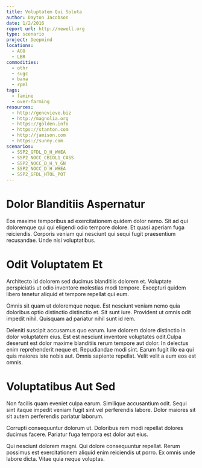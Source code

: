 ```yaml
---
title: Voluptatem Qui Soluta
author: Dayton Jacobson
date: 1/2/2016
report url: http://newell.org
type: scenario
project: Deepmind
locations:
  - AGO
  - LBR
commodities:
  - othr
  - sugc
  - bana
  - rpml
tags:
  - famine
  - over-farming
resources:
  - http://genevieve.biz
  - http://magnolia.org
  - https://golden.info
  - https://stanton.com
  - http://jamison.com
  - https://sunny.com
scenarios:
  - SSP2_GFDL_D_H_WHEA
  - SSP2_NOCC_CBIOL1_CASS
  - SSP2_NOCC_D_H_Y_GN
  - SSP2_NOCC_D_H_WHEA
  - SSP2_GFDL_HTOL_POT
---
```

# Dolor Blanditiis Aspernatur
Eos maxime temporibus ad exercitationem quidem dolor nemo. Sit ad qui doloremque qui qui eligendi odio tempore dolore. Et quasi aperiam fuga reiciendis. Corporis veniam qui nesciunt qui sequi fugit praesentium recusandae. Unde nisi voluptatibus.

# Odit Voluptatem Et
Architecto id dolorem sed ducimus blanditiis dolorem et. Voluptate perspiciatis ut odio inventore molestias modi tempore. Excepturi quidem libero tenetur aliquid et tempore repellat qui eum.
 Omnis sit quam ut doloremque neque. Est nesciunt veniam nemo quia doloribus optio distinctio distinctio et. Sit sunt iure. Provident ut omnis odit impedit nihil. Quisquam ad pariatur nihil sunt id rem.
 Deleniti suscipit accusamus quo earum. Iure dolorem dolore distinctio in dolor voluptatem eius. Est est nesciunt inventore voluptates odit.Culpa deserunt est dolor maxime blanditiis rerum tempore aut dolor. In delectus enim reprehenderit neque et. Repudiandae modi sint. Earum fugit illo ea qui quis maiores iste nobis aut. Omnis sapiente repellat. Velit velit a eum eos est omnis.

# Voluptatibus Aut Sed
Non facilis quam eveniet culpa earum. Similique accusantium odit. Sequi sint itaque impedit veniam fugit sint vel perferendis labore. Dolor maiores sit sit autem perferendis pariatur laborum.
 Corrupti consequuntur dolorum ut. Doloribus rem modi repellat dolores ducimus facere. Pariatur fuga tempora est dolor aut eius.
 Qui nesciunt dolorem magni. Qui dolore consequuntur repellat. Rerum possimus est exercitationem aliquid enim reiciendis ut porro. Ex omnis unde labore dicta. Vitae quia neque voluptas.
